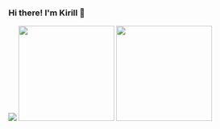### Hi there! I'm Kirill 👋

<body>
    <p>
<img eight="190px" src="https://badge42.vercel.app/api/v2/cl29dfglc001109laqxpswyuc/stats?cursusId=21&coalitionId=104" />

  <img height="190px" src="http://github-readme-streak-stats.herokuapp.com?user=Kirillznkv&theme=vue&hide_border=true" />
<img height="190px" src="https://github-readme-stats.vercel.app/api/top-langs/?username=Kirillznkv&hide=html&hide_title=true&hide_border=true&layout=compact&langs_count=8&theme=vue&hide_border=true" />
    </p>
</body>
